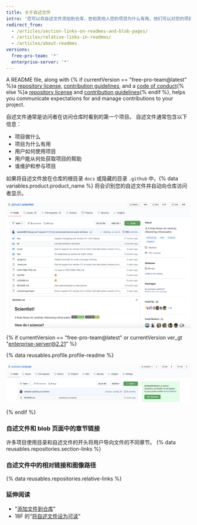 ```yaml
---
title: 关于自述文件
intro: '您可以将自述文件添加到仓库，告知其他人您的项目为什么有用，他们可以对您的项目做什么，以及他们可以如何使用。'
redirect_from:
  - /articles/section-links-on-readmes-and-blob-pages/
  - /articles/relative-links-in-readmes/
  - /articles/about-readmes
versions:
  free-pro-team: '*'
  enterprise-server: '*'
---
```


A README file, along with {% if currentVersion == "free-pro-team@latest" %}a [repository license](/articles/licensing-a-repository), [contribution guidelines](/articles/setting-guidelines-for-repository-contributors), and a [code of conduct](/articles/adding-a-code-of-conduct-to-your-project){% else %}a [repository license](/articles/licensing-a-repository) and [contribution guidelines](/articles/setting-guidelines-for-repository-contributors){% endif %}, helps you communicate expectations for and manage contributions to your project.

自述文件通常是访问者在访问仓库时看到的第一个项目。 自述文件通常包含以下信息：
- 项目做什么
- 项目为什么有用
- 用户如何使用项目
- 用户能从何处获取项目的帮助
- 谁维护和参与项目

如果将自述文件放在仓库的根目录 `docs` 或隐藏的目录 `.github` 中，{% data variables.product.product_name %} 将会识别您的自述文件并自动向仓库访问者显示。

![Github/scientist 仓库的主页面及其自述文件](/assets/images/help/repository/repo-with-readme.png)

{% if currentVersion == "free-pro-team@latest" or currentVersion ver_gt "enterprise-server@2.21" %}

{% data reusables.profile.profile-readme %}

![用户名/用户名仓库上的自述文件](/assets/images/help/repository/username-repo-with-readme.png)

{% endif %}

### 自述文件和 blob 页面中的章节链接

许多项目使用目录和自述文件的开头将用户导向文件的不同章节。 {% data reusables.repositories.section-links %}

### 自述文件中的相对链接和图像路径

{% data reusables.repositories.relative-links %}

### 延伸阅读

- "[添加文件到仓库](/articles/adding-a-file-to-a-repository)"
- 18F 的“[将自述文件设为可读](https://github.com/18F/open-source-guide/blob/18f-pages/pages/making-readmes-readable.md)”
